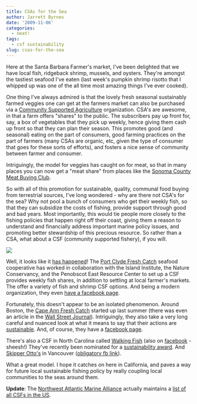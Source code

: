 ```yaml
---
title: CSAs for the Sea
author: Jarrett Byrnes
date: '2009-11-06'
categories:
  - neat!
tags:
  - csf sustainability
slug: csas-for-the-sea
---
```


Here at the Santa Barbara Farmer's market, I've been delighted that we have local fish, ridgeback shrimp, mussels, and oysters.  They're amongst the tastiest seafood I've eaten (last week's pumpkin shrimp risotto that I whipped up was one of the all time most amazing things I've ever cooked).

One thing I've always admired is that the lovely fresh seasonal sustainably farmed veggies one can get at the farmers market can also be purchased via a [Community Supported Agriculture](http://www.localharvest.org/csa/) organization.  CSA's are awesome, in that a farm offers "shares" to the public.  The subscribers pay up front for, say, a box of vegetables that they pick up weekly, hence giving them cash up front so that they can plan their season.  This promotes good (and seasonal) eating on the part of consumers, good farming practices on the part of farmers (many CSAs are organic, etc, given the type of consumer that goes for these sorts of efforts), and fosters a nice sense of community between farmer and consumer.

Intriguingly, the model for veggies has caught on for meat, so that in many places you can now get a "meat share" from places like the [Sonoma County Meat Buying Club](http://groups.ucanr.org/LocalMeatProd/).

So with all of this promotion for sustainable, quality, communal food buying from terrestrial sources, I've long wondered - why are there not CSA's for the sea?  Why not pool a bunch of consumers who get their weekly fish, so that they can subsidize the costs of fishing, provide support through good and bad years.  Most importantly, this would tie people more closely to the fishing policies that happen right off their coast, giving them a reason to understand and financially address important marine policy issues, and promoting better stewardship of this precious resource.  So rather than a CSA, what about a CSF (community supported fishery), if you will.

![](http://www.imachordata.com/wp-content/uploads/2009/11/csf.png)

Well, it looks like it [has happened](http://www.nature.org/wherewework/northamerica/states/maine/news/news3232.html)!  The [Port Clyde Fresh Catch](http://www.portclydefreshcatch.com/) seafood cooperative has worked in collaboration with the Island Institute, the Nature Conservancy, and the Penobscot East Resource Center to set up a CSF provides weekly fish shares, in addition to settling at local farmer's markets.  The offer a variety of fish and shrimp CSF options.  And being a modern organization, they even [have a facebook page](http://www.facebook.com/pages/Port-Clyde-Fresh-Catch/97881553462?v=wall).

Fortunately, this doesn't appear to be an isolated phenomenon.  Around Boston, the [Cape Ann Fresh Catch](http://namanet.org/csf/cape-ann-fresh-catch) started up last summer (there was even an article in the [Wall Street Journal](http://online.wsj.com/article/SB124421534407589317.html)).  Intriguingly, they also take a very long careful and nuanced look at what it means to say that their actions are [sustainable](http://namanet.org/files/csf/CAFC_Sep_newsletter_final.pdf).  And, of course, they have a [facebook page](http://www.facebook.com/pages/Cape-Ann-Fresh-Catch/105475553024).

There's also a CSF in North Carolina called [Walking Fish](http://www.walking-fish.org/) (also on [facebook](http://www.facebook.com/WalkingFishCSF) - sheesh!) They've recently been nominated for a [sustainability award](http://sustainnc.gnidesign.com/nominations/nomination.aspx?nom=140).  And [Skipper Otto's](http://www.wildbcsalmon.org/) in Vancouver ([obligatory fb link](http://www.facebook.com/pages/Vancouver-BC/Skipper-Ottos-Community-Supported-Fishery/248601565651)).

What a great model.  I hope it catches on here in California, and paves a way for future local sustainable fishing policy by really coupling local communities to the seas around them.

**Update**: The [Northwest Atlantic Marine Alliance](http://namanet.org/) actually maintains a [list of all CSFs in the US](http://namanet.org/csf/list).
